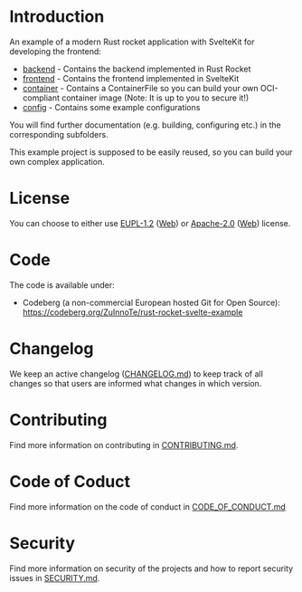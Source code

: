 # Introduction

An example of a modern Rust rocket application with SvelteKit for developing the frontend:
* [backend](./backend) - Contains the backend implemented in Rust Rocket
* [frontend](./frontend) - Contains the frontend implemented in SvelteKit
* [container](./container) - Contains a ContainerFile so you can build your own OCI-compliant container image (Note: It is up to you to secure it!)
* [config](./config) - Contains some example configurations

You will find further documentation (e.g. building, configuring etc.) in the corresponding subfolders.

This example project is supposed to be easily reused, so you can build your own complex application.

# License
You can choose to either use [EUPL-1.2](./LICENSE-EUPL-1.2) ([Web](https://spdx.org/licenses/EUPL-1.2.html)) or [Apache-2.0](./LICENSE-Apache-2.0) ([Web](https://spdx.org/licenses/Apache-2.0.html)) license.

# Code

The code is available under:

- Codeberg (a non-commercial European hosted Git for Open Source): https://codeberg.org/ZuInnoTe/rust-rocket-svelte-example

# Changelog
We keep an active changelog ([CHANGELOG.md](./CHANGELOG.md)) to keep track of all changes so that users are informed what changes in which version.

# Contributing
Find more information on contributing in [CONTRIBUTING.md](./CONTRIBUTING.md).

# Code of Coduct
Find more information on the code of conduct in [CODE_OF_CONDUCT.md](./CODE_OF_CONDUCT.md)

# Security
Find more information on security of the projects and how to report security issues in [SECURITY.md](./SECURITY.md).